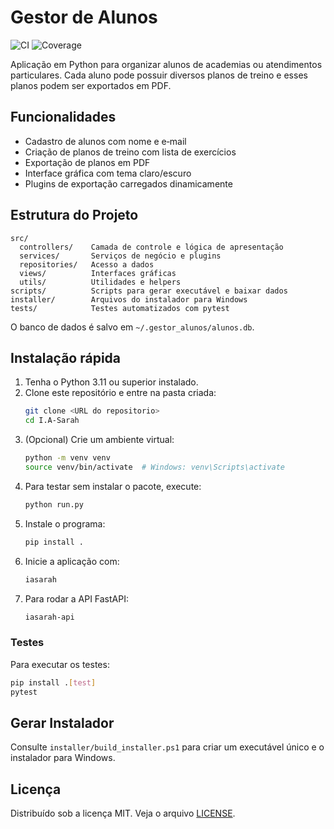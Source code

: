 # Gestor de Alunos

![CI](https://github.com/unknown/I.A-Sarah/actions/workflows/ci.yml/badge.svg)
![Coverage](https://img.shields.io/badge/coverage-90%25-brightgreen)

Aplicação em Python para organizar alunos de academias ou atendimentos particulares. Cada aluno pode possuir diversos planos de treino e esses planos podem ser exportados em PDF.

## Funcionalidades
- Cadastro de alunos com nome e e‑mail
- Criação de planos de treino com lista de exercícios
- Exportação de planos em PDF
- Interface gráfica com tema claro/escuro
- Plugins de exportação carregados dinamicamente

## Estrutura do Projeto
```
src/
  controllers/    Camada de controle e lógica de apresentação
  services/       Serviços de negócio e plugins
  repositories/   Acesso a dados
  views/          Interfaces gráficas
  utils/          Utilidades e helpers
scripts/          Scripts para gerar executável e baixar dados
installer/        Arquivos do instalador para Windows
tests/            Testes automatizados com pytest
```
O banco de dados é salvo em `~/.gestor_alunos/alunos.db`.

## Instalação rápida
1. Tenha o Python 3.11 ou superior instalado.
2. Clone este repositório e entre na pasta criada:
   ```bash
   git clone <URL do repositorio>
   cd I.A-Sarah
   ```
3. (Opcional) Crie um ambiente virtual:
   ```bash
   python -m venv venv
   source venv/bin/activate  # Windows: venv\Scripts\activate
   ```
4. Para testar sem instalar o pacote, execute:
   ```bash
   python run.py
   ```
5. Instale o programa:
   ```bash
   pip install .
   ```
6. Inicie a aplicação com:
   ```bash
   iasarah
   ```
7. Para rodar a API FastAPI:
   ```bash
   iasarah-api
   ```

### Testes
Para executar os testes:
```bash
pip install .[test]
pytest
```

## Gerar Instalador
Consulte `installer/build_installer.ps1` para criar um executável único e o instalador para Windows.

## Licença
Distribuído sob a licença MIT. Veja o arquivo [LICENSE](LICENSE).

